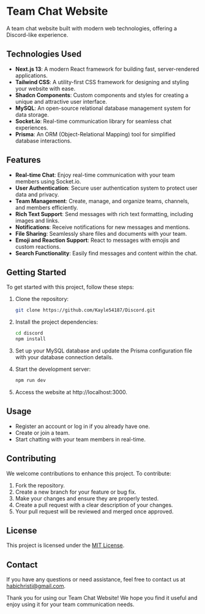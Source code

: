 # Team Chat Website

A team chat website built with modern web technologies, offering a Discord-like experience.

## Technologies Used

- **Next.js 13**: A modern React framework for building fast, server-rendered applications.
- **Tailwind CSS**: A utility-first CSS framework for designing and styling your website with ease.
- **Shadcn Components**: Custom components and styles for creating a unique and attractive user interface.
- **MySQL**: An open-source relational database management system for data storage.
- **Socket.io**: Real-time communication library for seamless chat experiences.
- **Prisma**: An ORM (Object-Relational Mapping) tool for simplified database interactions.

## Features

- **Real-time Chat**: Enjoy real-time communication with your team members using Socket.io.
- **User Authentication**: Secure user authentication system to protect user data and privacy.
- **Team Management**: Create, manage, and organize teams, channels, and members efficiently.
- **Rich Text Support**: Send messages with rich text formatting, including images and links.
- **Notifications**: Receive notifications for new messages and mentions.
- **File Sharing**: Seamlessly share files and documents with your team.
- **Emoji and Reaction Support**: React to messages with emojis and custom reactions.
- **Search Functionality**: Easily find messages and content within the chat.

## Getting Started

To get started with this project, follow these steps:

1. Clone the repository:

   ```bash
   git clone https://github.com/Kayle54187/Discord.git

2. Install the project dependencies:
    ```bash
   cd discord
   npm install

3. Set up your MySQL database and update the Prisma configuration file with your database connection details.
4. Start the development server:
    ```bash
   npm run dev
5. Access the website at http://localhost:3000.

## Usage

- Register an account or log in if you already have one.
- Create or join a team.
- Start chatting with your team members in real-time.

## Contributing

We welcome contributions to enhance this project. To contribute:

1. Fork the repository.
2. Create a new branch for your feature or bug fix.
3. Make your changes and ensure they are properly tested.
4. Create a pull request with a clear description of your changes.
5. Your pull request will be reviewed and merged once approved.

## License

This project is licensed under the [MIT License](LICENSE).

## Contact

If you have any questions or need assistance, feel free to contact us at [habichristi@gmail.com](mailto:email@example.com).

Thank you for using our Team Chat Website! We hope you find it useful and enjoy using it for your team communication needs.

